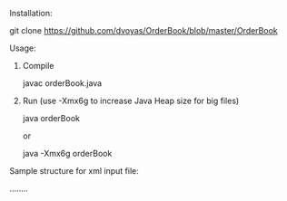Installation:

git clone https://github.com/dvoyas/OrderBook/blob/master/OrderBook

Usage:

1. Compile

   javac orderBook.java

2. Run (use -Xmx6g to increase Java Heap size for big files)

   java orderBook

   or 

   java -Xmx6g orderBook

Sample structure for xml input file:

<?xml version="1.0" encoding="UTF-8"?>
<Orders>
<AddOrder book="book-1" operation="SELL" price="100.50" volume="81" orderId="1" />
<AddOrder book="book-3" operation="BUY" price=" 99.50" volume="86" orderId="2" />
<AddOrder book="book-1" operation="BUY" price=" 99.70" volume="16" orderId="3" />
<AddOrder book="book-3" operation="SELL" price="100.00" volume="80" orderId="4" />
<AddOrder book="book-2" operation="SELL" price="100.50" volume="79" orderId="5" />
<AddOrder book="book-2" operation="BUY" price=" 99.40" volume="78" orderId="6" />
<AddOrder book="book-3" operation="SELL" price="100.00" volume="82" orderId="7" />
<AddOrder book="book-2" operation="SELL" price="100.20" volume="42" orderId="8" />
<AddOrder book="book-3" operation="SELL" price="100.40" volume="75" orderId="9" />
<AddOrder book="book-1" operation="BUY" price=" 99.80" volume="64" orderId="10" />
<AddOrder book="book-2" operation="SELL" price="100.50" volume="46" orderId="11" />
<AddOrder book="book-3" operation="SELL" price="100.00" volume="48" orderId="12" />
<AddOrder book="book-2" operation="SELL" price="100.20" volume="99" orderId="13" />
<AddOrder book="book-3" operation="SELL" price="100.40" volume="23" orderId="14" />
<AddOrder book="book-3" operation="BUY" price="100.00" volume="55" orderId="15" />
<AddOrder book="book-2" operation="SELL" price="100.10" volume="29" orderId="16" />
<AddOrder book="book-3" operation="SELL" price="100.00" volume="24" orderId="17" />
<AddOrder book="book-1" operation="SELL" price="100.20" volume="24" orderId="18" />
<AddOrder book="book-3" operation="BUY" price="100.30" volume="18" orderId="19" />
<AddOrder book="book-2" operation="BUY" price=" 99.60" volume="84" orderId="20" />

........

<AddOrder book="book-2" operation="BUY" price=" 99.90" volume="98" orderId="1760839" />
<AddOrder book="book-1" operation="BUY" price=" 99.70" volume="87" orderId="1760840" />
<DeleteOrder book="book-2" orderId="1760649" />
<AddOrder book="book-3" operation="SELL" price="100.50" volume="75" orderId="1760841" />
<AddOrder book="book-2" operation="BUY" price=" 99.60" volume="6" orderId="1760842" />
<AddOrder book="book-3" operation="SELL" price=" 99.10" volume="51" orderId="1760843" />
<AddOrder book="book-1" operation="BUY" price=" 99.80" volume="63" orderId="1760844" />
<AddOrder book="book-1" operation="BUY" price=" 99.20" volume="12" orderId="1760845" />
<DeleteOrder book="book-2" orderId="1760839" />
<DeleteOrder book="book-1" orderId="1760740" />
<AddOrder book="book-3" operation="SELL" price="100.20" volume="46" orderId="1760846" />
<AddOrder book="book-2" operation="BUY" price=" 99.70" volume="58" orderId="1760847" />
<AddOrder book="book-3" operation="BUY" price=" 99.90" volume="98" orderId="1760848" />
<AddOrder book="book-3" operation="BUY" price=" 99.70" volume="8" orderId="1760849" />
<DeleteOrder book="book-3" orderId="1760497" />
<DeleteOrder book="book-2" orderId="1760689" />
<AddOrder book="book-2" operation="BUY" price="100.00" volume="30" orderId="1760850" />
<AddOrder book="book-3" operation="SELL" price=" 99.80" volume="48" orderId="1760851" />
<DeleteOrder book="book-2" orderId="1760803" />
<AddOrder book="book-2" operation="BUY" price=" 99.40" volume="32" orderId="1760852" />
<AddOrder book="book-3" operation="SELL" price="100.40" volume="57" orderId="1760853" />
<AddOrder book="book-3" operation="BUY" price=" 99.30" volume="27" orderId="1760854" />
<AddOrder book="book-3" operation="BUY" price=" 99.60" volume="43" orderId="1760855" />
<DeleteOrder book="book-2" orderId="1760684" />
</Orders>
